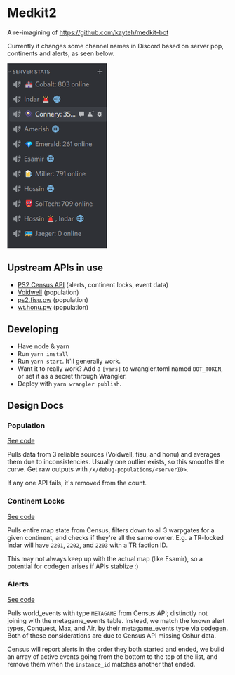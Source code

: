 # Medkit2

A re-imagining of https://github.com/kayteh/medkit-bot

Currently it changes some channel names in Discord based on server pop, continents and alerts, as seen below.

![example](./hack/images/server-listing.png)

## Upstream APIs in use

- [PS2 Census API](https://census.daybreakgames.com/) (alerts, continent locks, event data)
- [Voidwell](https://voidwell.com) (population)
- [ps2.fisu.pw](https://ps2.fisu.pw) (population)
- [wt.honu.pw](https://wt.honu.pw) (population)

## Developing

- Have node & yarn
- Run `yarn install`
- Run `yarn start`. It'll generally work.
- Want it to really work? Add a `[vars]` to wrangler.toml named `BOT_TOKEN`, or set it as a secret through Wrangler.
- Deploy with `yarn wrangler publish`.

## Design Docs

### Population

[See code](./src/population.ts)

Pulls data from 3 reliable sources (Voidwell, fisu, and honu) and averages them due to inconsistencies. Usually one outlier exists, so this smooths the curve. Get raw outputs with `/x/debug-populations/<serverID>`.

If any one API fails, it's removed from the count.

### Continent Locks

[See code](./src/locks.ts)

Pulls entire map state from Census, filters down to all 3 warpgates for a given continent, and checks if they're all the same owner. E.g. a TR-locked Indar will have `2201`, `2202`, and `2203` with a TR faction ID.

This may not always keep up with the actual map (like Esamir), so a potential for codegen arises if APIs stablize :)

### Alerts

[See code](./src/alerts.ts)

Pulls world_events with type `METAGAME` from Census API; distinctly not joining with the metagame_events table. Instead, we match the known alert types, Conquest, Max, and Air, by their metagame_events type via [codegen](./hack/codegen-metagame.js). Both of these considerations are due to Census API missing Oshur data.

Census will report alerts in the order they both started and ended, we build an array of active events going from the bottom to the top of the list, and remove them when the `instance_id` matches another that ended.
